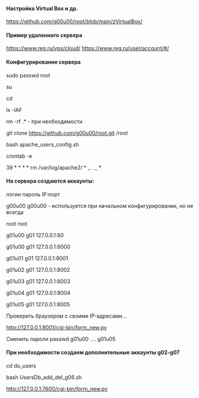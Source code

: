 #### Настройка Virtual Box и др.

https://github.com/g00u00/root/blob/main/zVirtualBox/

#### Пример удаленного сервера

https://www.reg.ru/vps/cloud/
https://www.reg.ru/user/account/#/




#### Конфигурирование сервера

sudo passwd root

su

cd

ls -lAF

 rm -rf .*  - при необходимости

git clone https://github.com/g00u00/root.git /root

bash apache_users_config.sh

crontab -e

39 * * * * rm /var/log/apache2/ * _ . _ * 

#### На сервера создаются аккаунты:

логин пароль IP:порт

g00u00 g00u00 - используется при начальном конфигурировании, но не всегда

root root

g01u00 g01  127.0.0.1:80

g01u00 g01  127.0.0.1:8000

g01u01 g01  127.0.0.1:8001

g01u02 g01  127.0.0.1:8002

g01u03 g01  127.0.0.1:8003

g01u04 g01  127.0.0.1:8004

g01u05 g01  127.0.0.1:8005

Проверить  браузером c своими IP-адресами...

http://127.0.0.1:8001/cgi-bin/form_new.py

Сменить пароли passwd g01u00  .... g01u05

#### При необходимости создаем дополнительные аккаунты g02-g07

cd do_users

bash UsersDb_add_del_g06.sh

http://127.0.0.1:7600/cgi-bin/form_new.py
